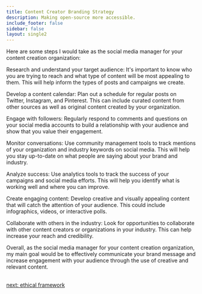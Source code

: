 ```yaml
---
title: Content Creator Branding Strategy
description: Making open-source more accessible.
include_footer: false
sidebar: false
layout: single2
---
```


<p>
Here are some steps I would take as the social media manager for your content creation organization:

Research and understand your target audience: It's important to know who you are trying to reach and what type of content will be most appealing to them. This will help inform the types of posts and campaigns we create.

Develop a content calendar: Plan out a schedule for regular posts on Twitter, Instagram, and Pinterest. This can include curated content from other sources as well as original content created by your organization.

Engage with followers: Regularly respond to comments and questions on your social media accounts to build a relationship with your audience and show that you value their engagement.

Monitor conversations: Use community management tools to track mentions of your organization and industry keywords on social media. This will help you stay up-to-date on what people are saying about your brand and industry.

Analyze success: Use analytics tools to track the success of your campaigns and social media efforts. This will help you identify what is working well and where you can improve.

Create engaging content: Develop creative and visually appealing content that will catch the attention of your audience. This could include infographics, videos, or interactive polls.

Collaborate with others in the industry: Look for opportunities to collaborate with other content creators or organizations in your industry. This can help increase your reach and credibility.

Overall, as the social media manager for your content creation organization, my main goal would be to effectively communicate your brand message and increase engagement with your audience through the use of creative and relevant content.

<br>
<a href="https://workdojos.com/contentcreators/ethics">next: ethical framework</a>
</p>